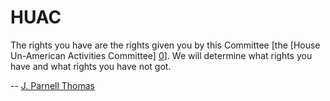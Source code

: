 HUAC
====

The rights you have are the rights given you by this Committee
[the [House Un-American Activities Committee] [0]].
We will determine what rights you have and what rights you have not got.

-- [J. Parnell Thomas][1]

[0]: http://en.wikipedia.org/wiki/House_Un-American_Activities_Committee
[1]: http://en.wikipedia.org/wiki/J._Parnell_Thomas
